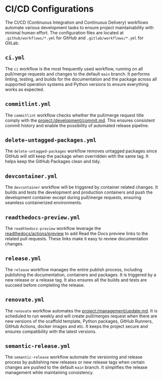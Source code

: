 # CI/CD Configurations

The CI/CD (Continuous Integration and Continuous Delivery) workflows automate various development tasks to ensure project maintainability with minimal human effort. The configuration files are located at `.github/workflows/*.yml` for GitHub and `.gitlab/workflows/*.yml` for GitLab.

## `ci.yml`

The `ci` workflow is the most frequently used workflow, running on all pull/merge requests and changes to the default `main` branch. It performs linting, testing, and builds for the documentation and the package across all supported operation systems and Python versions to ensure everything works as expected.

## `commitlint.yml`

The `commitlint` workflow checks whether the pull/merge request title comply with the <project:/development/commit.md>. This ensures consistent commit history and enable the possibility of automated release pipeline.

## `delete-untagged-packages.yml`

The `delete-untagged-packages` workflow removes untagged packages since GitHub will still keep the package when overridden with the same tag. It helps keep the GitHub Packages clean and tidy.

## `devcontainer.yml`

The `devcontainer` workflow will be triggered by container related changes. It builds and tests the development and production containers and push the development container except during pull/merge requests, ensuring seamless containerized environments.

## `readthedocs-preview.yml`

The `readthedocs-preview` workflow leverage the [readthedocs/actions/preview](https://github.com/readthedocs/actions/tree/v1/preview) to add Read the Docs preview links to the related pull requests. These links make it easy to review documentation changes.

## `release.yml`

The `release` workflow manages the entire publish process, including publishing the documentation, containers and packages. It is triggered by a new release or a release tag. It also ensures all the builds and tests are succeed before completing the release.

## `renovate.yml`

The `renovate` workflow automates the <project:/management/update.md>. It is scheduled to run weekly and will create pull/merges request when there are new versions of the scaffold template, Python packages, GitHub Runners, GitHub Actions, docker images and etc. It keeps the project secure and ensures compatibility with the latest versions.

## `semantic-release.yml`

The `semantic-release` workflow automate the versioning and release process by publishing new releases or new release tags when certain changes are pushed to the default `main` branch. It simplifies the release management while maintaining consistency.
